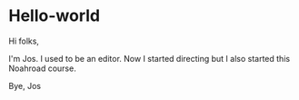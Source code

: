 # Hello-world

Hi folks,

I'm Jos. I used to be an editor. Now I started directing but I also started this Noahroad course.

Bye,
Jos
